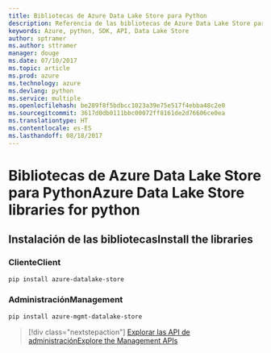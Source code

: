 ```yaml
---
title: Bibliotecas de Azure Data Lake Store para Python
description: Referencia de las bibliotecas de Azure Data Lake Store para Python
keywords: Azure, python, SDK, API, Data Lake Store
author: sptramer
ms.author: sttramer
manager: douge
ms.date: 07/10/2017
ms.topic: article
ms.prod: azure
ms.technology: azure
ms.devlang: python
ms.service: multiple
ms.openlocfilehash: be289f8f5bdbcc1023a39e75e517f4ebba48c2e0
ms.sourcegitcommit: 3617d0db0111bbc00072ff8161de2d76606ce0ea
ms.translationtype: HT
ms.contentlocale: es-ES
ms.lasthandoff: 08/18/2017
---
```

# <a name="azure-data-lake-store-libraries-for-python"></a><span data-ttu-id="6620a-104">Bibliotecas de Azure Data Lake Store para Python</span><span class="sxs-lookup"><span data-stu-id="6620a-104">Azure Data Lake Store libraries for python</span></span>

## <a name="install-the-libraries"></a><span data-ttu-id="6620a-105">Instalación de las bibliotecas</span><span class="sxs-lookup"><span data-stu-id="6620a-105">Install the libraries</span></span>
### <a name="client"></a><span data-ttu-id="6620a-106">Cliente</span><span class="sxs-lookup"><span data-stu-id="6620a-106">Client</span></span>

```bash
pip install azure-datalake-store
```

### <a name="management"></a><span data-ttu-id="6620a-107">Administración</span><span class="sxs-lookup"><span data-stu-id="6620a-107">Management</span></span>

```bash
pip install azure-mgmt-datalake-store
```
> [!div class="nextstepaction"]
> [<span data-ttu-id="6620a-108">Explorar las API de administración</span><span class="sxs-lookup"><span data-stu-id="6620a-108">Explore the Management APIs</span></span>](/python/api/overview/azure/datalakestore/managementlibrary)